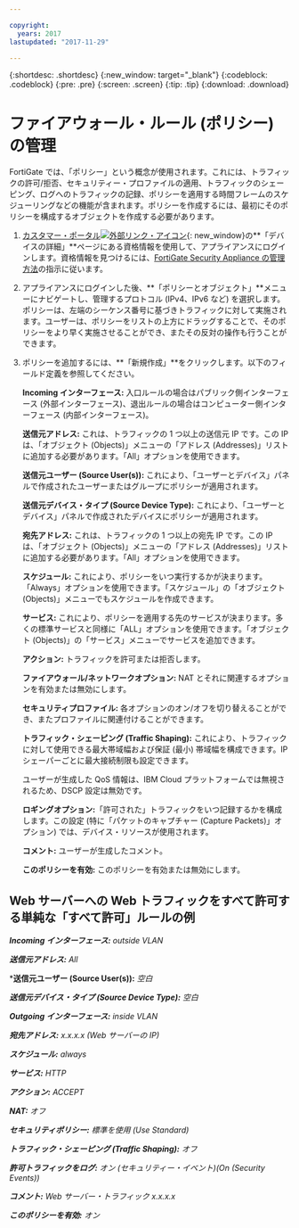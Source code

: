 ```yaml
---

copyright:
  years: 2017
lastupdated: "2017-11-29"

---
```


{:shortdesc: .shortdesc}
{:new_window: target="_blank"}
{:codeblock: .codeblock}
{:pre: .pre}
{:screen: .screen}
{:tip: .tip}
{:download: .download}

# ファイアウォール・ルール (ポリシー) の管理

FortiGate では、「ポリシー」という概念が使用されます。これには、トラフィックの許可/拒否、セキュリティー・プロファイルの適用、トラフィックのシェーピング、ログへのトラフィックの記録、ポリシーを適用する時間フレームのスケジューリングなどの機能が含まれます。ポリシーを作成するには、最初にそのポリシーを構成するオブジェクトを作成する必要があります。 

1. [カスタマー・ポータル![外部リンク・アイコン](../../icons/launch-glyph.svg "外部リンク・アイコン")](https://control.softlayer.com/){: new_window}の**「デバイスの詳細」**ページにある資格情報を使用して、アプライアンスにログインします。資格情報を見つけるには、[FortiGate Security Appliance の管理方法](managing-fsa.html)の指示に従います。
2. アプライアンスにログインした後、**「ポリシーとオブジェクト」**メニューにナビゲートし、管理するプロトコル (IPv4、IPv6 など) を選択します。ポリシーは、左端のシーケンス番号に基づきトラフィックに対して実施されます。ユーザーは、ポリシーをリストの上方にドラッグすることで、そのポリシーをより早く実施させることができ、またその反対の操作も行うことができます。
3. ポリシーを追加するには、**「新規作成」**をクリックします。以下のフィールド定義を参照してください。

    **Incoming インターフェース:** 入口ルールの場合はパブリック側インターフェース (外部インターフェース)、退出ルールの場合はコンピューター側インターフェース (内部インターフェース)。

    **送信元アドレス:** これは、トラフィックの 1 つ以上の送信元 IP です。この IP は、「オブジェクト (Objects)」メニューの「アドレス (Addresses)」リストに追加する必要があります。「All」オプションを使用できます。

    **送信元ユーザー (Source User(s)):** これにより、「ユーザーとデバイス」パネルで作成されたユーザーまたはグループにポリシーが適用されます。

    **送信元デバイス・タイプ (Source Device Type):** これにより、「ユーザーとデバイス」パネルで作成されたデバイスにポリシーが適用されます。

    **宛先アドレス:** これは、トラフィックの 1 つ以上の宛先 IP です。この IP は、「オブジェクト (Objects)」メニューの「アドレス (Addresses)」リストに追加する必要があります。「All」オプションを使用できます。

    **スケジュール:** これにより、ポリシーをいつ実行するかが決まります。「Always」オプションを使用できます。「スケジュール」の「オブジェクト (Objects)」メニューでもスケジュールを作成できます。

    **サービス:** これにより、ポリシーを適用する先のサービスが決まります。多くの標準サービスと同様に「ALL」オプションを使用できます。「オブジェクト (Objects)」の「サービス」メニューでサービスを追加できます。

    **アクション:** トラフィックを許可または拒否します。 

    **ファイアウォール/ネットワークオプション:** NAT とそれに関連するオプションを有効または無効にします。

    **セキュリティプロファイル:** 各オプションのオン/オフを切り替えることができ、またプロファイルに関連付けることができます。

    **トラフィック・シェーピング (Traffic Shaping):** これにより、トラフィックに対して使用できる最大帯域幅および保証 (最小) 帯域幅を構成できます。IP シェーパーごとに最大接続制限も設定できます。 

    ユーザーが生成した QoS 情報は、IBM Cloud プラットフォームでは無視されるため、DSCP 設定は無効です。

    **ロギングオプション:**「許可された」トラフィックをいつ記録するかを構成します。この設定 (特に「パケットのキャプチャー (Capture Packets)」オプション) では、デバイス・リソースが使用されます。

    **コメント:** ユーザーが生成したコメント。

    **このポリシーを有効:** このポリシーを有効または無効にします。

## Web サーバーへの Web トラフィックをすべて許可する単純な「すべて許可」ルールの例

***Incoming インターフェース:*** *outside VLAN*

***送信元アドレス:*** *All*

***送信元ユーザー (Source User(s)):** *空白*

***送信元デバイス・タイプ (Source Device Type):*** *空白*

***Outgoing インターフェース:*** *inside VLAN*

***宛先アドレス:*** *x.x.x.x (Web サーバーの IP)*

***スケジュール:*** *always*

***サービス:*** *HTTP*

***アクション:*** *ACCEPT*

***NAT:*** *オフ*

***セキュリティポリシー:*** *標準を使用 (Use Standard)*

***トラフィック・シェーピング (Traffic Shaping):*** *オフ*

***許可トラフィックをログ:*** *オン (セキュリティー・イベント)(On (Security Events))*

***コメント:*** *Web サーバー・トラフィック x.x.x.x*

***このポリシーを有効:*** *オン*
